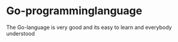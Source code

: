 # Go-programminglanguage
The Go-language is very good and its easy to learn and everybody understood
